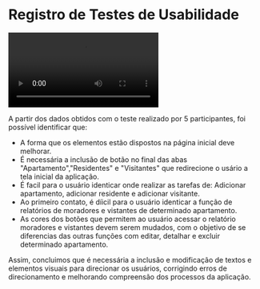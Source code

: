 # Registro de Testes de Usabilidade

![Teste de Usuabilidade](https://github.com/ICEI-PUC-Minas-PMV-ADS/pmv-ads-2022-2-e2-proj-int-t1-controle-de-acesso-key-access/blob/main/docs/img/Teste.mp4)



A partir dos dados obtidos com o teste realizado por 5 participantes, foi possível identificar que:

- A forma que os elementos estão dispostos na página inicial deve melhorar.
- É necessária a inclusão de botão no final das abas "Apartamento","Residentes" e "Visitantes" que  redirecione o usário a tela inicial da aplicação.
- É facil para o usuário identicar onde realizar as tarefas de: Adicionar apartamento, adicionar residente e adicionar visitante.
- Ao primeiro contato, é díicil para o usuário identicar a função de relatórios de moradores e vistantes de determinado apartamento. 
- As cores dos botões que permitem ao usuário acessar o relatório moradores e vistantes devem serem mudados, com o objetivo de se diferencias das outras funções com editar, detalhar e excluir determinado apartamento.

Assim, concluimos que é necessária a inclusão e modificação de textos e elementos visuais para direcionar os usuários, corrigindo erros de direcionamento e melhorando compreensão dos processos da aplicação. 
